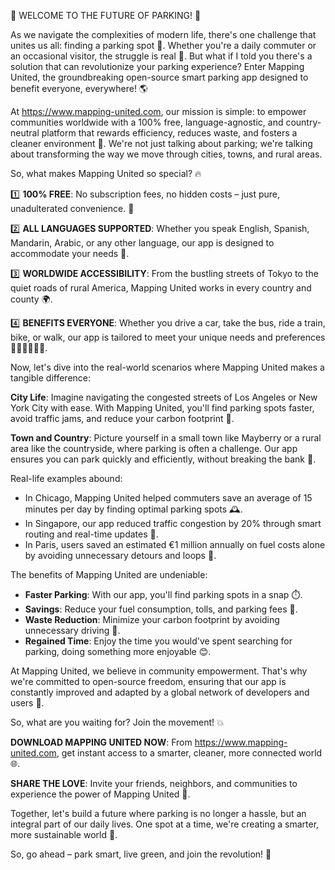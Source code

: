 🚨 WELCOME TO THE FUTURE OF PARKING! 🚨

As we navigate the complexities of modern life, there's one challenge that unites us all: finding a parking spot 📍. Whether you're a daily commuter or an occasional visitor, the struggle is real 💪. But what if I told you there's a solution that can revolutionize your parking experience? Enter Mapping United, the groundbreaking open-source smart parking app designed to benefit everyone, everywhere! 🌎

At https://www.mapping-united.com, our mission is simple: to empower communities worldwide with a 100% free, language-agnostic, and country-neutral platform that rewards efficiency, reduces waste, and fosters a cleaner environment 🌟. We're not just talking about parking; we're talking about transforming the way we move through cities, towns, and rural areas.

So, what makes Mapping United so special? 🔥

1️⃣ **100% FREE**: No subscription fees, no hidden costs – just pure, unadulterated convenience. 🤑

2️⃣ **ALL LANGUAGES SUPPORTED**: Whether you speak English, Spanish, Mandarin, Arabic, or any other language, our app is designed to accommodate your needs 💬.

3️⃣ **WORLDWIDE ACCESSIBILITY**: From the bustling streets of Tokyo to the quiet roads of rural America, Mapping United works in every country and county 🌍.

4️⃣ **BENEFITS EVERYONE**: Whether you drive a car, take the bus, ride a train, bike, or walk, our app is tailored to meet your unique needs and preferences 🚌🚂🚴‍♂️🏃‍♀️.

Now, let's dive into the real-world scenarios where Mapping United makes a tangible difference:

**City Life**: Imagine navigating the congested streets of Los Angeles or New York City with ease. With Mapping United, you'll find parking spots faster, avoid traffic jams, and reduce your carbon footprint 🌆.

**Town and Country**: Picture yourself in a small town like Mayberry or a rural area like the countryside, where parking is often a challenge. Our app ensures you can park quickly and efficiently, without breaking the bank 💸.

Real-life examples abound:

* In Chicago, Mapping United helped commuters save an average of 15 minutes per day by finding optimal parking spots 🕰️.
* In Singapore, our app reduced traffic congestion by 20% through smart routing and real-time updates 🚗.
* In Paris, users saved an estimated €1 million annually on fuel costs alone by avoiding unnecessary detours and loops 🚀.

The benefits of Mapping United are undeniable:

* **Faster Parking**: With our app, you'll find parking spots in a snap ⏱️.
* **Savings**: Reduce your fuel consumption, tolls, and parking fees 💸.
* **Waste Reduction**: Minimize your carbon footprint by avoiding unnecessary driving 🌳.
* **Regained Time**: Enjoy the time you would've spent searching for parking, doing something more enjoyable 😊.

At Mapping United, we believe in community empowerment. That's why we're committed to open-source freedom, ensuring that our app is constantly improved and adapted by a global network of developers and users 🌈.

So, what are you waiting for? Join the movement! 💥

**DOWNLOAD MAPPING UNITED NOW**: From https://www.mapping-united.com, get instant access to a smarter, cleaner, more connected world 🌐.

**SHARE THE LOVE**: Invite your friends, neighbors, and communities to experience the power of Mapping United 🔗.

Together, let's build a future where parking is no longer a hassle, but an integral part of our daily lives. One spot at a time, we're creating a smarter, more sustainable world 🌟.

So, go ahead – park smart, live green, and join the revolution! 💪